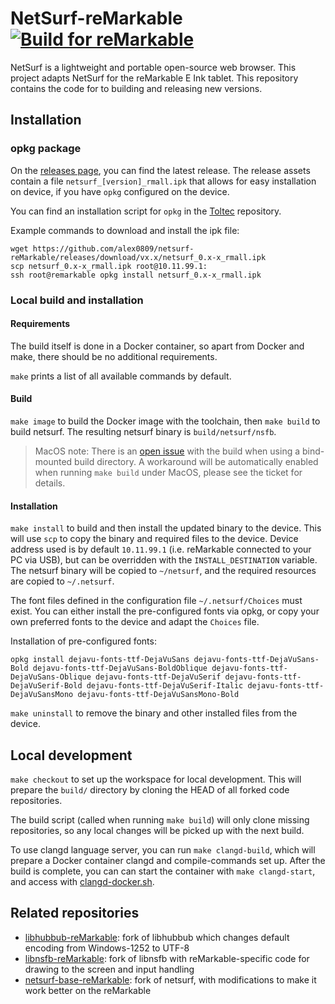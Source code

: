 # NetSurf-reMarkable [![Build for reMarkable](https://github.com/alex0809/netsurf-reMarkable/actions/workflows/build.yml/badge.svg)](https://github.com/alex0809/netsurf-reMarkable/actions/workflows/build.yml)

NetSurf is a lightweight and portable open-source web browser. This project adapts NetSurf for the reMarkable E Ink tablet.
This repository contains the code for to building and releasing new versions.

## Installation

### opkg package

On the [releases page](https://github.com/alex0809/netsurf-reMarkable/releases), you can find the latest release.
The release assets contain a file `netsurf_[version]_rmall.ipk` that allows for easy installation on device, if you have
`opkg` configured on the device. 

You can find an installation script for `opkg` in the [Toltec](https://github.com/toltec-dev/toltec) repository.

Example commands to download and install the ipk file:
```
wget https://github.com/alex0809/netsurf-reMarkable/releases/download/vx.x/netsurf_0.x-x_rmall.ipk
scp netsurf_0.x-x_rmall.ipk root@10.11.99.1:
ssh root@remarkable opkg install netsurf_0.x-x_rmall.ipk
```

### Local build and installation

#### Requirements

The build itself is done in a Docker container, so apart from Docker and make, there
should be no additional requirements.

`make` prints a list of all available commands by default.

#### Build

`make image` to build the Docker image with the toolchain, then `make build` to build netsurf.
The resulting netsurf binary is `build/netsurf/nsfb`.

> MacOS note:
> There is an [open issue](https://github.com/alex0809/netsurf-reMarkable/issues/21) with the build when using a bind-mounted build directory.
> A workaround will be automatically enabled when running `make build` under MacOS, please see the ticket for details.

#### Installation

`make install` to build and then install the updated binary to the device.
This will use `scp` to copy the binary and required files to the device.
Device address used is by default `10.11.99.1` (i.e. reMarkable connected to your PC via USB), but can be overridden with the `INSTALL_DESTINATION` variable.
The netsurf binary will be copied to `~/netsurf`, and the required resources are copied to `~/.netsurf`.

The font files defined in the configuration file `~/.netsurf/Choices` must exist.
You can either install the pre-configured fonts via opkg, or copy your own preferred fonts to the device and adapt the `Choices` file.

Installation of pre-configured fonts:
```
opkg install dejavu-fonts-ttf-DejaVuSans dejavu-fonts-ttf-DejaVuSans-Bold dejavu-fonts-ttf-DejaVuSans-BoldOblique dejavu-fonts-ttf-DejaVuSans-Oblique dejavu-fonts-ttf-DejaVuSerif dejavu-fonts-ttf-DejaVuSerif-Bold dejavu-fonts-ttf-DejaVuSerif-Italic dejavu-fonts-ttf-DejaVuSansMono dejavu-fonts-ttf-DejaVuSansMono-Bold
```

`make uninstall` to remove the binary and other installed files from the device.

## Local development

`make checkout` to set up the workspace for local development.
This will prepare the `build/` directory by cloning the HEAD of all forked code repositories.

The build script (called when running `make build`) will only clone missing repositories,
so any local changes will be picked up with the next build.

To use clangd language server, you can run `make clangd-build`, which will prepare a Docker container
clangd and compile-commands set up.
After the build is complete, you can can start the container with `make clangd-start`, and access with
[clangd-docker.sh](scripts/clangd-docker.sh).

## Related repositories

- [libhubbub-reMarkable](https://github.com/alex0809/libhubbub-reMarkable): fork of libhubbub which changes default encoding from Windows-1252 to UTF-8
- [libnsfb-reMarkable](https://github.com/alex0809/libnsfb-reMarkable): fork of libnsfb with reMarkable-specific code for drawing to the screen and input handling
- [netsurf-base-reMarkable](https://github.com/alex0809/netsurf-base-reMarkable): fork of netsurf, with modifications to make it work better on the reMarkable
